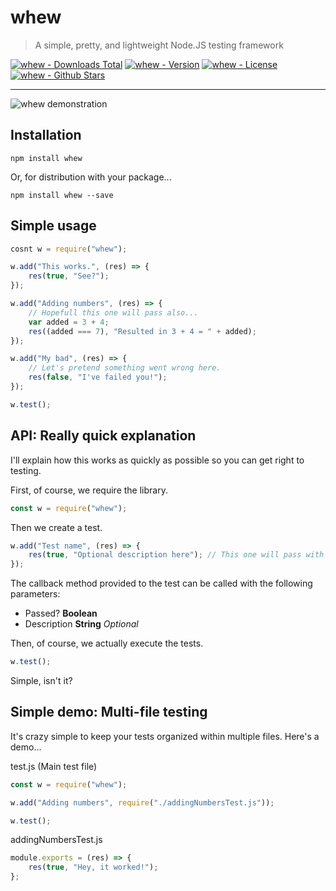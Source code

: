 # whew

> A simple, pretty, and lightweight Node.JS testing framework

[![whew - Downloads Total](https://img.shields.io/npm/dt/whew.svg)](https://www.npmjs.com/package/whew) [![whew - Version](https://img.shields.io/npm/v/whew.svg)](https://www.npmjs.com/package/whew) [![whew - License](https://img.shields.io/npm/l/whew.svg)](https://www.npmjs.com/package/whew) [![whew - Github Stars](https://img.shields.io/github/stars/FuturisticCake/whew.svg?style=social&label=Star)](https://github.com/FuturisticCake/whew)

---

![whew demonstration](http://i.imgur.com/0kSDW3B.png)

## Installation

```
npm install whew
```

Or, for distribution with your package...

```
npm install whew --save
```

## Simple usage

```javascript
cosnt w = require("whew");

w.add("This works.", (res) => {
    res(true, "See?");
});

w.add("Adding numbers", (res) => {
    // Hopefull this one will pass also...
    var added = 3 + 4;
	res((added === 7), "Resulted in 3 + 4 = " + added);
});

w.add("My bad", (res) => {
    // Let's pretend something went wrong here.
    res(false, "I've failed you!");
});

w.test();
```

## API: Really quick explanation

I'll explain how this works as quickly as possible so you can get right to testing.

First, of course, we require the library.
```javascript
const w = require("whew");
```

Then we create a test.
```javascript
w.add("Test name", (res) => {
    res(true, "Optional description here"); // This one will pass with the description!
});
```

The callback method provided to the test can be called with the following parameters:
* Passed? **Boolean**
* Description **String** _Optional_

Then, of course, we actually execute the tests.
```javascript
w.test();
```

Simple, isn't it?

## Simple demo: Multi-file testing

It's crazy simple to keep your tests organized within multiple files. Here's a demo...

test.js (Main test file)
```javascript
const w = require("whew");

w.add("Adding numbers", require("./addingNumbersTest.js"));

w.test();
```

addingNumbersTest.js
```javascript
module.exports = (res) => {
    res(true, "Hey, it worked!");
};
```